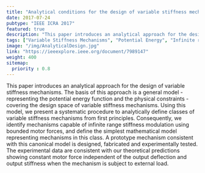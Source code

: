 ```yaml
---
title: "Analytical conditions for the design of variable stiffness mechanisms "
date: 2017-07-24
pubtype: "IEEE ICRA 2017"
featured: true
description: "This paper introduces an analytical approach for the design of variable stiffness mechanisms. The basis of this approach is a general model - representing the potential energy function and the physical constraints - covering the design space of variable stiffness mechanisms."
tags: ["Variable Stiffness Mechanisms", "Potential Energy", "Infinite range stiffness modulation", "Bounded Motor Forces", "Analytical Models"]
image: "/img/AnalyticalDesign.jpg"
link: "https://ieeexplore.ieee.org/document/7989147"
weight: 400
sitemap:
  priority : 0.8
---
```


This paper introduces an analytical approach for the design of variable stiffness mechanisms. The basis of this approach is a general model - representing the potential energy function and the physical constraints - covering the design space of variable stiffness mechanisms. Using this model, we present a systematic procedure to analytically define classes of variable stiffness mechanisms from first principles. Consequently, we identify mechanisms capable of infinite range stiffness modulation using bounded motor forces, and define the simplest mathematical model representing mechanisms in this class. A prototype mechanism consistent with this canonical model is designed, fabricated and experimentally tested. The experimental data are consistent with our theoretical predictions showing constant motor force independent of the output deflection and output stiffness when the mechanism is subject to external load.

